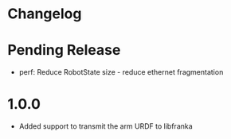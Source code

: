 # Changelog

# Pending Release
* perf: Reduce RobotState size - reduce ethernet fragmentation

# 1.0.0
* Added support to transmit the arm URDF to libfranka
